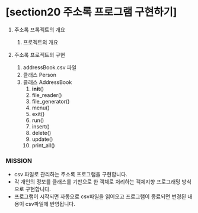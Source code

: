 # [section20 주소록 프로그램 구현하기] 

01. 주소록 프록젝트의 개요
    1. 프로젝트의 개요
    
02. 주소록 프로젝트의 구현
    1. addressBook.csv 파일
    2. 클래스 Person
    3. 클래스 AddressBook
        1) __init__()
        2) file_reader()
        3) file_generator()
        4) menu()
        5) exit()
        6) run()
        7) insert()
        8) delete()
        9) update()
        10) print_all()

### MISSION ###
- csv 파일로 관리하는 주소록 프로그램을 구현합니다.
- 각 개인의 정보를 클래스를 기반으로 한 객체로 처리하는 객체지향 프로그래밍 방식으로 구현합니다.
- 프로그램이 시작되면 자동으로 csv파일을 읽어오고 프로그램이 종료되면 변경된 내용이 csv파일에 반영됩니다.
